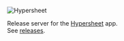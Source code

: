 ![Hypersheet](https://user-images.githubusercontent.com/185555/56175659-4b61ea80-604c-11e9-9805-c64008dfe06c.png)

Release server for the [Hypersheet](https://hypersheet.io) app.  
See [releases](https://github.com/hypersheet/release/releases).
